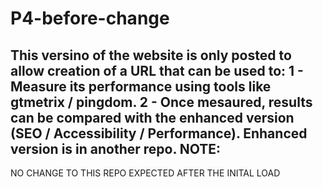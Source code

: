 # P4-before-change
This versino of the website is only posted to allow creation of a URL that can be used to:
1 - Measure its performance using tools like gtmetrix / pingdom.
2 - Once mesaured, results can be compared with the enhanced version (SEO / Accessibility / Performance). Enhanced version is in another repo.
NOTE:
-----
NO CHANGE TO THIS REPO EXPECTED AFTER THE INITAL LOAD
